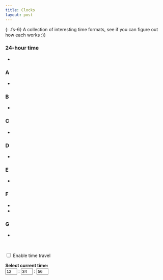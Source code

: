```yaml
---
title: Clocks
layout: post
---
```


{: .fs-6}
A collection of interesting time formats, see if you can figure out how each works :))

### 24-hour time

* <span id="timer"></span>

### A

* <span id="dtimer"></span>

### B

* <span id="rtimer"></span>

### C

* <span id="rdtimer"></span>

### D

* <span id="ztimer" style="font-size:xx-large"></span>

### E

* <span id="jtimer"></span>

### F

* <span id="etimer"></span>
* <span id="retimer"></span>

### G

* <span id="ptimer"></span>

<!-- ### H

* <span style="font-size:xx-large">🕐</span> -->

<br>

<input id="timeTravel" type="checkbox" onchange="startTime();"> Enable time travel

<div id="timeForm" display="none">
<strong>Select current time:</strong>

<form>
    <input id="h" type="number" style="width: 5ch;" min="0" max="23" value="12" onchange="startTime()"> :
    <input id="m" type="number" style="width: 5ch;" min="0" max="59" value="34" onchange="startTime()"> :
    <input id="s" type="number" style="width: 5ch;" min="0" max="59" value="56" onchange="startTime()">
</form>
<br>
</div>

<!-- <input type="checkbox"> Enable hints -->

<script type="text/javascript" src="../js/suncalc/suncalc.js"></script>

<script type="text/javascript" src="../js/clocks.js"></script>

<script type="text/javascript">startTime(); hide('timeForm');</script>
